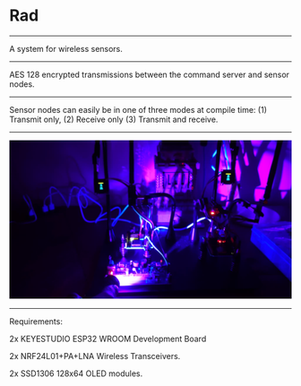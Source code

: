 # Rad

---

A system for wireless sensors.

---

AES 128 encrypted transmissions between the command server and sensor nodes.

---

Sensor nodes can easily be in one of three modes at compile time: (1) Transmit only, (2) Receive only (3) Transmit and receive.

---

![plot](./resources/Rad.jpg)

---

Requirements:

2x KEYESTUDIO ESP32 WROOM Development Board

2x NRF24L01+PA+LNA Wireless Transceivers.

2x SSD1306 128x64 OLED modules.

